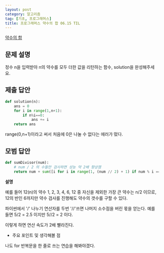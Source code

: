 ```yaml
---
layout: post
category: 알고리즘
tag: [기초, 프로그래머스]
title: 프로그래머스 약수의 합 06.15 TIL
---
```


[약수의 합](https://programmers.co.kr/learn/courses/30/lessons/12928) 

## 문제 설명

정수 n을 입력받아 n의 약수를 모두 더한 값을 리턴하는 함수, solution을 완성해주세요.

## 제출 답안

```python
def solution(n):
    ans = 0
    for i in range(1,n+1):
        if n%i==0:
            ans += i
    return ans
```
range(0,n+1)이라고 써서 처음에 0은 나눌 수 없다는 에러가 떴다.

## 모범 답안

```python
def sumDivisor(num):
    # num / 2 의 수들만 검사하면 성능 약 2배 향상잼
    return num + sum([i for i in range(1, (num // 2) + 1) if num % i == 0])
```

**설명**

예를 들어 12(n)의 약수 1, 2, 3, 4, 6, 12 중 자신을 제외한 가장 큰 약수는 n/2 이므로, 12의 반인 6까지만 약수 검사를 진행해도 약수의 갯수를 구할 수 있다.

파이썬에서 '/' 나누기 연산자를 두번 '//'쓰면 나머지 소수점을 버린 몫을 얻는다.
예를 들면 5/2 = 2.5 이지만 5//2 = 2 이다.

이렇게 하면 연산 속도가 2배 빨라진다.

* 주요 포인트 및 생각해볼 점   

나도 for 반복문을 한 줄로 쓰는 연습을 해봐야겠다.

